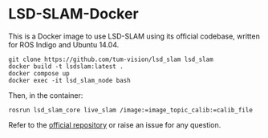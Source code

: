 # LSD-SLAM-Docker

This is a Docker image to use LSD-SLAM using its official codebase, written for ROS Indigo and Ubuntu 14.04. 
```
git clone https://github.com/tum-vision/lsd_slam lsd_slam
docker build -t lsdslam:latest .
docker compose up
docker exec -it lsd_slam_node bash
```
Then, in the container:
```
rosrun lsd_slam_core live_slam /image:=image_topic_calib:=calib_file
```

Refer to the [official repository](https://github.com/tum-vision/lsd_slam) or raise an issue for any question.